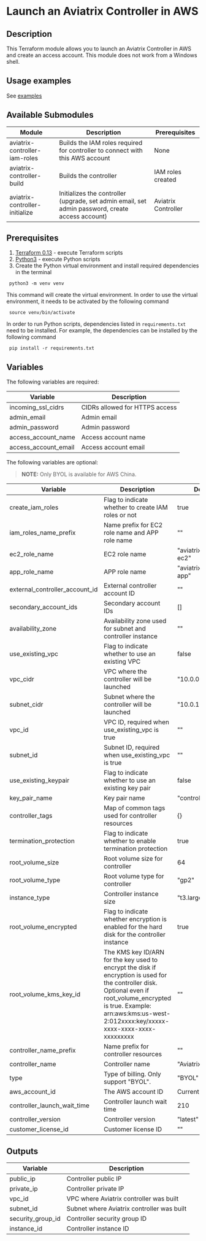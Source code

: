 # Launch an Aviatrix Controller in AWS

## Description
This Terraform module allows you to launch an Aviatrix Controller in AWS and create an access account. This module does not work from a Windows shell.

## Usage examples

See [examples](https://github.com/AviatrixSystems/terraform-aviatrix-aws-controller/blob/main/examples/README.md)

## Available Submodules

| Module                         | Description                                                                                      | Prerequisites       |
|--------------------------------|--------------------------------------------------------------------------------------------------|---------------------|
| aviatrix-controller-iam-roles  | Builds the IAM roles required for controller to connect with this AWS account                    | None                |
| aviatrix-controller-build      | Builds the controller                                                                            | IAM roles created   |
| aviatrix-controller-initialize | Initializes the controller (upgrade, set admin email, set admin password, create access account) | Aviatrix Controller |

## Prerequisites

1. [Terraform 0.13](https://www.terraform.io/downloads.html) - execute Terraform scripts
2. [Python3](https://www.python.org/downloads/) - execute Python scripts
3. Create the Python virtual environment and install required dependencies in the terminal
``` shell
 python3 -m venv venv
```
This command will create the virtual environment. In order to use the virtual environment, it needs to be activated by the following command
``` shell
 source venv/bin/activate
```
In order to run Python scripts, dependencies listed in `requirements.txt` need to be installed. For example, the dependencies can be installed by the following command
``` shell
 pip install -r requirements.txt
```

## Variables

The following variables are required:

| Variable             | Description                    |
|----------------------|--------------------------------|
| incoming_ssl_cidrs   | CIDRs allowed for HTTPS access |
| admin_email          | Admin email                    |
| admin_password       | Admin password                 |
| access_account_name  | Access account name            |
| access_account_email | Access account email           |

The following variables are optional:

> **NOTE:** Only BYOL is available for AWS China.

| Variable                       | Description                                                                                                                                                                                                                      | Default              |
|--------------------------------|----------------------------------------------------------------------------------------------------------------------------------------------------------------------------------------------------------------------------------|----------------------|
| create_iam_roles               | Flag to indicate whether to create IAM roles or not                                                                                                                                                                              | true                 |
| iam_roles_name_prefix          | Name prefix for EC2 role name and APP role name                                                                                                                                                                                  | ""                   |
| ec2_role_name                  | EC2 role name                                                                                                                                                                                                                    | "aviatrix-role-ec2"  |
| app_role_name                  | APP role name                                                                                                                                                                                                                    | "aviatrix-role-app"  |
| external_controller_account_id | External controller account ID                                                                                                                                                                                                   | ""                   |
| secondary_account_ids          | Secondary account IDs                                                                                                                                                                                                            | []                   |
| availability_zone              | Availability zone used for subnet and controller instance                                                                                                                                                                        | ""                   |
| use_existing_vpc               | Flag to indicate whether to use an existing VPC                                                                                                                                                                                  | false                |
| vpc_cidr                       | VPC where the controller will be launched                                                                                                                                                                                        | "10.0.0.0/16"        |
| subnet_cidr                    | Subnet where the controller will be launched                                                                                                                                                                                     | "10.0.1.0/24"        |
| vpc_id                         | VPC ID, required when use_existing_vpc is true                                                                                                                                                                                   | ""                   |
| subnet_id                      | Subnet ID, required when use_existing_vpc is true                                                                                                                                                                                | ""                   |
| use_existing_keypair           | Flag to indicate whether to use an existing key pair                                                                                                                                                                             | false                |
| key_pair_name                  | Key pair name                                                                                                                                                                                                                    | "controller_kp"      |
| controller_tags                | Map of common tags used for controller resources                                                                                                                                                                                 | {}                   |
| termination_protection         | Flag to indicate whether to enable termination protection                                                                                                                                                                        | true                 |
| root_volume_size               | Root volume size for controller                                                                                                                                                                                                  | 64                   |
| root_volume_type               | Root volume type for controller                                                                                                                                                                                                  | "gp2"                |
| instance_type                  | Controller instance size                                                                                                                                                                                                         | "t3.large"           |
| root_volume_encrypted          | Flag to indicate whether encryption is enabled for the hard disk for the controller instance                                                                                                                                     | true                 |
| root_volume_kms_key_id         | The KMS key ID/ARN for the key used to encrypt the disk if encryption is used for the controller disk. Optional even if root_volume_encrypted is true. Example: arn:aws:kms:us-west-2:012xxxx:key/xxxxx-xxxx-xxxx-xxxx-xxxxxxxxx | ""                   |
| controller_name_prefix         | Name prefix for controller resources                                                                                                                                                                                             | ""                   |
| controller_name                | Controller name                                                                                                                                                                                                                  | "AviatrixController" |
| type                           | Type of billing. Only support "BYOL".                                                                                                                                                                                            | "BYOL"               |
| aws_account_id                 | The AWS account ID                                                                                                                                                                                                               | Current caller ID    |
| controller_launch_wait_time    | Controller launch wait time                                                                                                                                                                                                      | 210                  |
| controller_version             | Controller version                                                                                                                                                                                                               | "latest"             |
| customer_license_id            | Customer license ID                                                                                                                                                                                                              | ""                   |

## Outputs

| Variable          | Description                                |
|-------------------|--------------------------------------------|
| public_ip         | Controller public IP                       |
| private_ip        | Controller private IP                      |
| vpc_id            | VPC where Aviatrix controller was built    |
| subnet_id         | Subnet where Aviatrix controller was built |
| security_group_id | Controller security group ID               |
| instance_id       | Controller instance ID                     |
